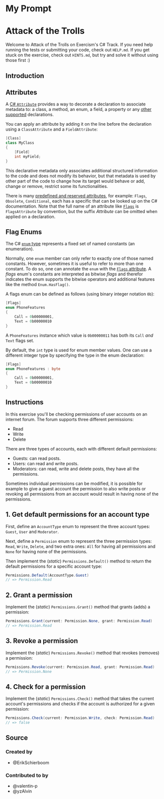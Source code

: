 # My Prompt
# Attack of the Trolls

Welcome to Attack of the Trolls on Exercism's C# Track.
If you need help running the tests or submitting your code, check out `HELP.md`.
If you get stuck on the exercise, check out `HINTS.md`, but try and solve it without using those first :)

## Introduction

## Attributes

A [C# `Attribute`](https://docs.microsoft.com/en-us/dotnet/csharp/programming-guide/concepts/attributes/) provides a way to decorate a declaration to associate metadata to: a class, a method, an enum, a field, a property or any [other supported](https://docs.microsoft.com/en-us/dotnet/csharp/programming-guide/concepts/attributes/#attribute-targets) declarations.

You can apply an attribute by adding it on the line before the declaration using a `ClassAttribute` and a `FieldAttribute`:

```csharp
[Class]
class MyClass
{
    [Field]
    int myField;
}
```

This declarative metadata only associates additional structured information to the code and does not modify its behavior, but that metadata is used by other part of the code to change how its target would behave or add, change or remove, restrict some its functionalities.

There is many [predefined and reserved attributes](https://docs.microsoft.com/en-us/dotnet/csharp/language-reference/attributes/general#conditional-attribute), for example: `Flags`, `Obsolete`, `Conditional`, each has a specific that can be looked up on the C# documentation. Note that the full name of an attribute like [`Flags`](https://docs.microsoft.com/en-us/dotnet/api/system.flagsattribute?view=net-5.0) is `FlagsAttribute` by convention, but the suffix _Attribute_ can be omitted when applied on a declaration.

## Flag Enums

The C# [`enum` type](https://docs.microsoft.com/en-us/dotnet/csharp/language-reference/builtin-types/enum) represents a fixed set of named constants (an enumeration).

Normally, one `enum` member can only refer to exactly one of those named constants. However, sometimes it is useful to refer to more than one constant. To do so, one can annotate the `enum` with the [`Flags` attribute](https://docs.microsoft.com/en-us/dotnet/api/system.flagsattribute?view=net-5.0). A _flags_ enum's constants are interpreted as bitwise _flags_ and therefor indicates the enum supports the bitwise operators and additional features like the method `Enum.HasFlag()`.

A flags enum can be defined as follows (using binary integer notation `0b`):

```csharp
[Flags]
enum PhoneFeatures
{
    Call = 0b00000001,
    Text = 0b00000010
}
```

A `PhoneFeatures` instance which value is `0b00000011` has both its `Call` _and_ `Text` flags set.

By default, the `int` type is used for enum member values. One can use a different integer type by specifying the type in the enum declaration:

```csharp
[Flags]
enum PhoneFeatures : byte
{
    Call = 0b00000001,
    Text = 0b00000010
}
```

## Instructions

In this exercise you'll be checking permissions of user accounts on an internet forum. The forum supports three different permissions:

- Read
- Write
- Delete

There are three types of accounts, each with different default permissions:

- Guests: can read posts.
- Users: can read and write posts.
- Moderators: can read, write and delete posts, they have all the permissions.

Sometimes individual permissions can be modified, it is possible for example to give a guest account the permission to also write posts or revoking all permissions from an account would result in having none of the permissions.

## 1. Get default permissions for an account type

First, define an `AccountType` enum to represent the three account types: `Guest`, `User` and `Moderator`.

Next, define a `Permission` enum to represent the three permission types: `Read`, `Write`, `Delete`, and two extra ones: `All` for having all permissions and `None` for having none of the permissions.

Then implement the (_static_) `Permissions.Default()` method to return the default permissions for a specific account type:

```csharp
Permissions.Default(AccountType.Guest)
// => Permission.Read
```

## 2. Grant a permission

Implement the (_static_) `Permissions.Grant()` method that grants (adds) a permission:

```csharp
Permissions.Grant(current: Permission.None, grant: Permission.Read)
// => Permission.Read
```

## 3. Revoke a permission

Implement the (_static_) `Permissions.Revoke()` method that revokes (removes) a permission:

```csharp
Permissions.Revoke(current: Permission.Read, grant: Permission.Read)
// => Permission.None
```

## 4. Check for a permission

Implement the (_static_) `Permissions.Check()` method that takes the current account's permissions and checks if the account is authorized for a given permission:

```csharp
Permissions.Check(current: Permission.Write, check: Permission.Read)
// => false
```

## Source

### Created by

- @ErikSchierboom

### Contributed to by

- @valentin-p
- @yzAlvin